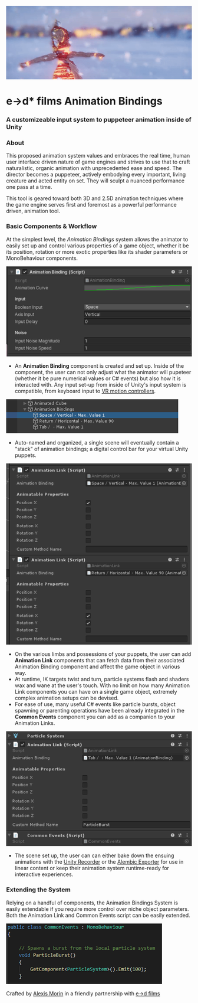 ![gif](images/gif.gif)

# e→d* films Animation Bindings
### A customizeable input system to puppeteer animation inside of Unity 

### About
This proposed animation system values and embraces the real time, human user interface driven nature of game engines and strives to use that to craft naturalistic, organic animation with unprecedented ease and speed. The director becomes a puppeteer, actively embodying every important, living creature and acted entity on set. They will sculpt a nuanced performance one pass at a time. 

This tool is geared toward both 3D and 2.5D animation techniques where the game engine serves first and foremost as a powerful performance driven, animation tool.

### Basic Components & Workflow

At the simplest level, the *Animation Bindings* system allows the animator to easily set up and control various properties of a game object, whether it be its position, rotation or more exotic properties like its shader parameters or MonoBehaviour components. 

![binding](images/binding.png)

- An **Animation Binding** component is created and set up. Inside of the component, the user can not only adjust what the animator will pupeteer (whether it be pure numerical values or C# events) but also how it is interacted with. Any input set-up from inside of Unity's input system is compatible, from keyboard input to [VR motion controllers](https://docs.unity3d.com/Manual/xr_input.html). 

![stack](images/stack.png)

- Auto-named and organized, a single scene will eventually contain a "stack" of animation bindings; a digital control bar for your virtual Unity puppets.

![links](images/links.png)

- On the various limbs and possessions of your puppets, the user can add **Animation Link** components that can fetch data from their associated Animation Binding component and affect the game object in various way.
- At runtime, IK targets twist and turn, particle systems flash and shaders wax and wane at the user's touch. With no limit on how many Animation Link components you can have on a single game object, extremely complex animation setups can be devised.
- For ease of use, many useful C# events like particle bursts, object spawning or parenting operations have been already integrated in the **Common Events** component you can add as a companion to your Animation Links.

![commonevents](images/commonevents.png)

- The scene set up, the user can can either bake down the ensuing animations with the [Unity Recorder](https://unitytech.github.io/unity-recorder/manual/index.html) or the [Alembic Exporter](https://docs.unity3d.com/Packages/com.unity.formats.alembic@1.0/manual/time_InfiniteClip.html) for use in linear content or keep their animation system runtime-ready for interactive experiences.

### Extending the System

Relying on a handful of components, the Animation Bindings System is easily extendable if you require more control over niche object parameters. Both the Animation Link and Common Events script can be easily extended. 

![extendable](images/extendable.png)


Crafted by [Alexis Morin](https://github.com/alexismorin) in a friendly partnership with [e→d films](https://edfilms.net/)

